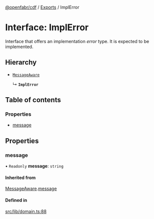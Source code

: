 [@openfabr/cdf](../README.md) / [Exports](../modules.md) / ImplError

# Interface: ImplError

Interface that offers an implementation *error* type.
It is expected to be implemented.

## Hierarchy

- [`MessageAware`](MessageAware.md)

  ↳ **`ImplError`**

## Table of contents

### Properties

- [message](ImplError.md#message)

## Properties

### message

• `Readonly` **message**: `string`

#### Inherited from

[MessageAware](MessageAware.md).[message](MessageAware.md#message)

#### Defined in

[src/lib/domain.ts:88](https://github.com/openfabr/cdf/blob/dc6dbfc/core/typescript/src/lib/domain.ts#L88)
